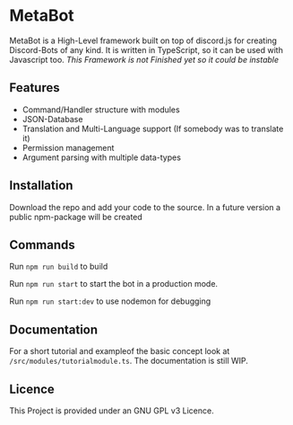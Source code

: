 # MetaBot

MetaBot is a High-Level framework built on top of discord.js for creating Discord-Bots of any kind.
It is written in TypeScript, so it can be used with Javascript too.
*This Framework is not Finished yet so it could be instable*

## Features

- Command/Handler structure with modules
- JSON-Database
- Translation and Multi-Language support (If somebody was to translate it)
- Permission management
- Argument parsing with multiple data-types

## Installation

Download the repo and add your code to the source.
In a future version a public npm-package will be created

## Commands

Run `npm run build` to build

Run `npm run start` to start the bot in a production mode.

Run `npm run start:dev` to use nodemon for debugging

## Documentation

For a short tutorial and exampleof the basic concept look at `/src/modules/tutorialmodule.ts`.
The documentation is still WIP.

## Licence

This Project is provided under an GNU GPL v3 Licence.
